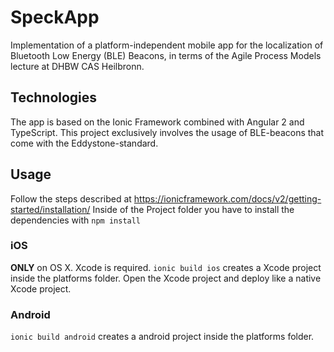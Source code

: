 # SpeckApp
Implementation of a platform-independent mobile app for the localization of Bluetooth Low Energy (BLE) Beacons, in terms of the Agile Process Models lecture at DHBW CAS Heilbronn.

## Technologies
The app is based on the Ionic Framework combined with Angular 2 and TypeScript.
This project exclusively involves the usage of BLE-beacons that come with the Eddystone-standard.

## Usage
Follow the steps described at https://ionicframework.com/docs/v2/getting-started/installation/
Inside of the Project folder you have to install the dependencies with `npm install`

### iOS
**ONLY** on OS X. Xcode is required.
`ionic build ios` creates a Xcode project inside the platforms folder.
Open the Xcode project and deploy like a native Xcode project.

### Android
`ionic build android` creates a android project inside the platforms folder.

